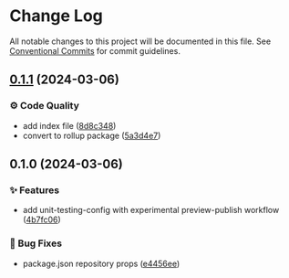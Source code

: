 # Change Log

All notable changes to this project will be documented in this file.
See [Conventional Commits](https://conventionalcommits.org) for commit guidelines.

## [0.1.1](https://github.com/exile-watch/splinters/compare/@exile-watch/unit-testing-config@0.1.0...@exile-watch/unit-testing-config@0.1.1) (2024-03-06)


### ⚙️ Code Quality

* add index file ([8d8c348](https://github.com/exile-watch/splinters/commit/8d8c34882502b25c3bc5ec45a2bd2034c2cf988f))
* convert to rollup package ([5a3d4e7](https://github.com/exile-watch/splinters/commit/5a3d4e7c6b8fdd9fa89509194fe40050fe628d12))



## 0.1.0 (2024-03-06)


### ✨ Features

* add unit-testing-config with experimental preview-publish workflow ([4b7fc06](https://github.com/exile-watch/splinters/commit/4b7fc06a8400fbc1eb16ec81318c86eb106d007f))


### 🐞 Bug Fixes

* package.json repository props ([e4456ee](https://github.com/exile-watch/splinters/commit/e4456ee2e161c700bb6f6b05a77c0b5ca1669ad9))

